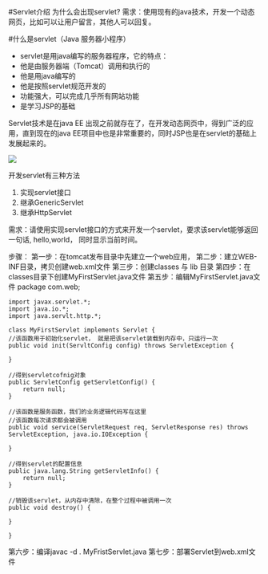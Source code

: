 #Servlet介绍
为什么会出现servlet?
需求：使用现有的java技术，开发一个动态网页，比如可以让用户留言，其他人可以回复。

#什么是servlet（Java 服务器小程序）
- servlet是用java编写的服务器程序，它的特点：
- 他是由服务器端（Tomcat）调用和执行的
- 他是用java编写的
- 他是按照servlet规范开发的
- 功能强大，可以完成几乎所有网站功能
- 是学习JSP的基础

Servlet技术是在java EE 出现之前就存在了，在开发动态网页中，得到广泛的应用，直到现在的java EE项目中也是非常重要的，同时JSP也是在servlet的基础上发展起来的。


![](http://i.imgur.com/bLctHcf.png)


开发servlet有三种方法
1. 实现servlet接口
2. 继承GenericServlet
3. 继承HttpServlet

需求：请使用实现servlet接口的方式来开发一个servlet，要求该servlet能够返回一句话, hello,world， 同时显示当前时间。

步骤：
第一步：在tomcat发布目录中先建立一个web应用，
第二步：建立WEB-INF目录，拷贝创建web.xml文件
第三步：创建classes 与 lib 目录
第四步：在classes目录下创建MyFirstServlet.java文件
第五步：编辑MyFirstServlet.java文件
	package com.web;

	import javax.servlet.*;
	import java.io.*;
	import java.servlt.http.*;

	class MyFirstServlet implements Servlet {
	//该函数用于初始化servlet， 就是把该servlet装载到内存中，只运行一次
	public void init(ServltConfig config) throws ServletException {
		
	}
	
	//得到servletcofnig对象
	public ServletConfig getServletConfig() {
		return null;
	}
	
	//该函数是服务函数，我们的业务逻辑代码写在这里
	//该函数每次请求都会被调用
	public void service(ServletRequest req, ServletResponse res) throws ServletException, java.io.IOException {
		
	}
	
	//得到servlet的配置信息
	public java.lang.String getServletInfo() {
		return null;
	}
	
	//销毁该servlet，从内存中清除，在整个过程中被调用一次
	public void destroy() {
		
	}

	}

第六步：编译javac -d . MyFristServlet.java
第七步：部署Servlet到web.xml文件




















